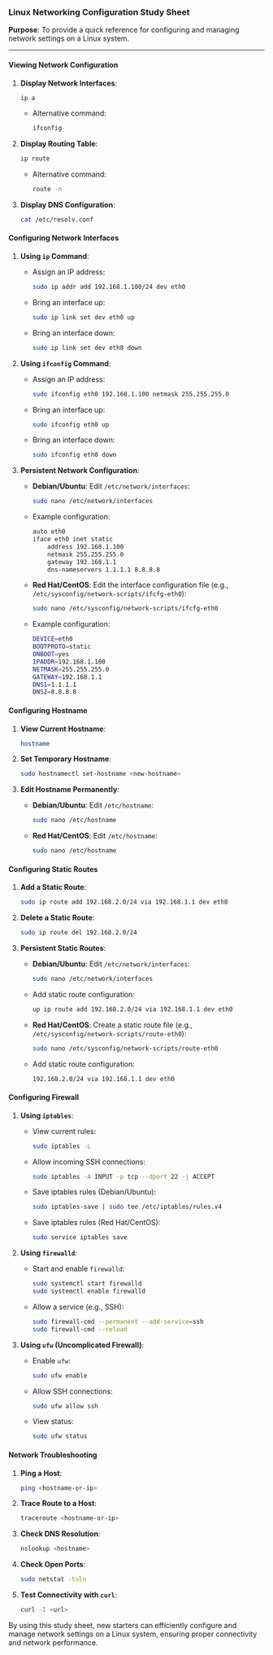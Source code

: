 ### Linux Networking Configuration Study Sheet

**Purpose**: To provide a quick reference for configuring and managing network settings on a Linux system.

---

#### Viewing Network Configuration

1. **Display Network Interfaces**:
    ```sh
    ip a
    ```
    - Alternative command:
      ```sh
      ifconfig
      ```

2. **Display Routing Table**:
    ```sh
    ip route
    ```
    - Alternative command:
      ```sh
      route -n
      ```

3. **Display DNS Configuration**:
   ```sh
   cat /etc/resolv.conf
   ```

#### Configuring Network Interfaces

1. **Using `ip` Command**:
    - Assign an IP address:
      ```sh
      sudo ip addr add 192.168.1.100/24 dev eth0
      ```
    - Bring an interface up:
      ```sh
      sudo ip link set dev eth0 up
      ```
    - Bring an interface down:
      ```sh
      sudo ip link set dev eth0 down
      ```

2. **Using `ifconfig` Command**:
    - Assign an IP address:
      ```sh
      sudo ifconfig eth0 192.168.1.100 netmask 255.255.255.0
      ```
    - Bring an interface up:
      ```sh
      sudo ifconfig eth0 up
      ```
    - Bring an interface down:
      ```sh
      sudo ifconfig eth0 down
      ```

3. **Persistent Network Configuration**:
    - **Debian/Ubuntu**: Edit `/etc/network/interfaces`:
      ```sh
      sudo nano /etc/network/interfaces
      ```
    - Example configuration:
      ```sh
      auto eth0
      iface eth0 inet static
          address 192.168.1.100
          netmask 255.255.255.0
          gateway 192.168.1.1
          dns-nameservers 1.1.1.1 8.8.8.8
      ```

    - **Red Hat/CentOS**: Edit the interface configuration file (e.g., `/etc/sysconfig/network-scripts/ifcfg-eth0`):
      ```sh
      sudo nano /etc/sysconfig/network-scripts/ifcfg-eth0
      ```
    - Example configuration:
      ```sh
      DEVICE=eth0
      BOOTPROTO=static
      ONBOOT=yes
      IPADDR=192.168.1.100
      NETMASK=255.255.255.0
      GATEWAY=192.168.1.1
      DNS1=1.1.1.1
      DNS2=8.8.8.8
      ```

#### Configuring Hostname

1. **View Current Hostname**:
   ```sh
   hostname
   ```

2. **Set Temporary Hostname**:
   ```sh
   sudo hostnamectl set-hostname <new-hostname>
   ```

3. **Edit Hostname Permanently**:
    - **Debian/Ubuntu**: Edit `/etc/hostname`:
      ```sh
      sudo nano /etc/hostname
      ```
    - **Red Hat/CentOS**: Edit `/etc/hostname`:
      ```sh
      sudo nano /etc/hostname
      ```

#### Configuring Static Routes

1. **Add a Static Route**:
   ```sh
   sudo ip route add 192.168.2.0/24 via 192.168.1.1 dev eth0
   ```

2. **Delete a Static Route**:
   ```sh
   sudo ip route del 192.168.2.0/24
   ```

3. **Persistent Static Routes**:
    - **Debian/Ubuntu**: Edit `/etc/network/interfaces`:
      ```sh
      sudo nano /etc/network/interfaces
      ```
    - Add static route configuration:
      ```sh
      up ip route add 192.168.2.0/24 via 192.168.1.1 dev eth0
      ```

    - **Red Hat/CentOS**: Create a static route file (e.g., `/etc/sysconfig/network-scripts/route-eth0`):
      ```sh
      sudo nano /etc/sysconfig/network-scripts/route-eth0
      ```
    - Add static route configuration:
      ```sh
      192.168.2.0/24 via 192.168.1.1 dev eth0
      ```

#### Configuring Firewall

1. **Using `iptables`**:
    - View current rules:
      ```sh
      sudo iptables -L
      ```
    - Allow incoming SSH connections:
      ```sh
      sudo iptables -A INPUT -p tcp --dport 22 -j ACCEPT
      ```
    - Save iptables rules (Debian/Ubuntu):
      ```sh
      sudo iptables-save | sudo tee /etc/iptables/rules.v4
      ```
    - Save iptables rules (Red Hat/CentOS):
      ```sh
      sudo service iptables save
      ```

2. **Using `firewalld`**:
    - Start and enable `firewalld`:
      ```sh
      sudo systemctl start firewalld
      sudo systemctl enable firewalld
      ```
    - Allow a service (e.g., SSH):
      ```sh
      sudo firewall-cmd --permanent --add-service=ssh
      sudo firewall-cmd --reload
      ```

3. **Using `ufw` (Uncomplicated Firewall)**:
    - Enable `ufw`:
      ```sh
      sudo ufw enable
      ```
    - Allow SSH connections:
      ```sh
      sudo ufw allow ssh
      ```
    - View status:
      ```sh
      sudo ufw status
      ```

#### Network Troubleshooting

1. **Ping a Host**:
   ```sh
   ping <hostname-or-ip>
   ```

2. **Trace Route to a Host**:
   ```sh
   traceroute <hostname-or-ip>
   ```

3. **Check DNS Resolution**:
   ```sh
   nslookup <hostname>
   ```

4. **Check Open Ports**:
   ```sh
   sudo netstat -tuln
   ```

5. **Test Connectivity with `curl`**:
   ```sh
   curl -I <url>
   ```

By using this study sheet, new starters can efficiently configure and manage network settings on a Linux system, ensuring proper connectivity and network performance.